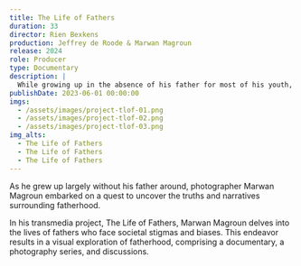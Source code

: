 ```yaml
---
title: The Life of Fathers
duration: 33
director: Rien Bexkens
production: Jeffrey de Roode & Marwan Magroun
release: 2024
role: Producer
type: Documentary
description: |
  While growing up in the absence of his father for most of his youth, photographer Marwan Magroun goes in search for answers and stories regarding fatherhood. In the trans-medial project The Life of Fathers, photographer Marwan Magroun captures the stories of fathers that struggle with stigma's and prejudices.
publishDate: 2023-06-01 00:00:00
imgs:
  - /assets/images/project-tlof-01.png
  - /assets/images/project-tlof-02.png
  - /assets/images/project-tlof-03.png
img_alts:
  - The Life of Fathers
  - The Life of Fathers
  - The Life of Fathers
---
```


As he grew up largely without his father around, photographer Marwan Magroun embarked on a quest to uncover the truths and narratives surrounding fatherhood.

In his transmedia project, The Life of Fathers, Marwan Magroun delves into the lives of fathers who face societal stigmas and biases. This endeavor results in a visual exploration of fatherhood, comprising a documentary, a photography series, and discussions.

